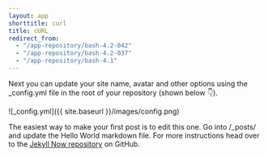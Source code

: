 ```yaml
---
layout: app
shorttitle: curl
title: cURL
redirect_from:
  - "/app-repository/bash-4.2-042"
  - "/app-repository/bash-4.2-037"
  - "/app-repository/bash-4.1"
---
```


Next you can update your site name, avatar and other options using the _config.yml file in the root of your repository (shown below :point_down:).

![_config.yml]({{ site.baseurl }}/images/config.png)

The easiest way to make your first post is to edit this one. Go into /_posts/ and update the Hello World markdown file. For more instructions head over to the [Jekyll Now repository](https://github.com/barryclark/jekyll-now) on GitHub.
